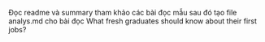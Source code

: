 Đọc readme và summary tham khảo các bài đọc mẫu sau đó tạo file analys.md cho bài đọc What fresh graduates should know about their first jobs?